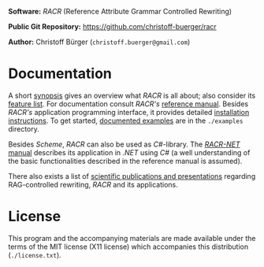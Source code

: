 **Software:** _RACR_ (Reference Attribute Grammar Controlled Rewriting)

**Public Git Repository:** https://github.com/christoff-buerger/racr

**Author:** Christoff Bürger (`christoff.buerger@gmail.com`)

# Documentation

A short [synopsis](racr/documentation/synopsis.md) gives an overview what _RACR_ is all about; also consider its [feature list](racr/documentation/introduction.md#racr-features). For documentation consult _RACR's_ [reference manual](racr/documentation/title.md). Besides _RACR's_ application programming interface, it provides detailed [installation instructions](racr/documentation/requirements-and-installation.md). To get started, [documented examples](examples/examples-overview.md) are in the `./examples` directory.

Besides _Scheme_, _RACR_ can also be used as _C#_-library. The [_RACR-NET_ manual](racr-net/documentation/title.md) describes its application in _.NET_ using _C#_ (a well understanding of the basic functionalities described in the reference manual is assumed).

There also exists a list of [scientific publications and presentations](publications.md) regarding RAG-controlled rewriting, _RACR_ and its applications.

# License

This program and the accompanying materials are made available under the terms of the MIT license (X11 license) which accompanies this distribution (`./license.txt`).
